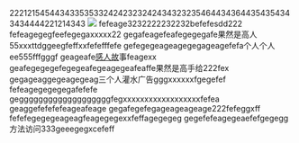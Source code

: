 ---
---

22212154544343353533242423232424343232354644343644354354343434444221214343
![](images/screenshot\_1572354006521.png)
fefeage3232222232232befefesdd222
fefeagegegfeefegegaxxxxx22
gegafeagefeafegegegafe果然是高人55xxxttdggeegfeffxxfefefffefe
gefegegeageagegegageagefefa个人个人ee555fffgggf
geageafe[感人故](http://www.baidu.com)事feagexx
geafegegegefegegeafegeagegeafeaffe果然是高手给222fex
gegageaggegeagegeag三个人灌水广告gggxxxxxxfgegefef
fefeagegegegegafefefe
gegggggggggggggggggggfegxxxxxxxxxxxxxxxxxxfefea
geaggefefefefeageafeage
gegafegefegageageageage222fefeggxff
fefefegegegeageagfeagegegexxfeffagegegeg
gegefefeagegeaefefgegegg
方法访问333geeegegxcefeff
